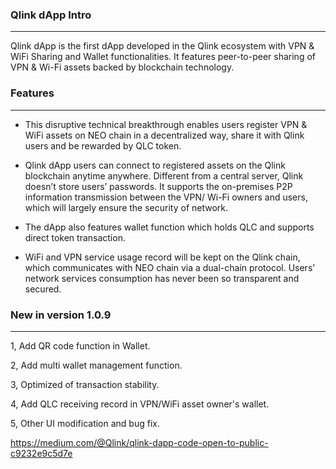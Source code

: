 ### Qlink dApp Intro

----

  Qlink dApp is the first dApp developed in the Qlink ecosystem with VPN & WiFi Sharing and Wallet functionalities. It features peer-to-peer sharing of VPN & Wi-Fi assets backed by blockchain technology.
  
### Features

------

* This disruptive technical breakthrough enables users register VPN & WiFi assets on NEO chain in a decentralized way, share it with Qlink users and be rewarded by QLC token.

* Qlink dApp users can connect to registered assets on the Qlink blockchain anytime anywhere. Different from a central server, Qlink doesn’t store users’ passwords. It supports the on-premises P2P information transmission between the VPN/ Wi-Fi owners and users, which will largely ensure the security of network.

* The dApp also features wallet function which holds QLC and supports direct token transaction.

* WiFi and VPN service usage record will be kept on the Qlink chain, which communicates with NEO chain via a dual-chain protocol. Users’ network services consumption has never been so transparent and secured.


### New in version 1.0.9

------

1, Add QR code function in Wallet.

2, Add multi wallet management function.

3, Optimized of transaction stability.

4, Add QLC receiving record in VPN/WiFi asset owner's wallet.

5, Other UI modification and bug fix.

https://medium.com/@Qlink/qlink-dapp-code-open-to-public-c9232e9c5d7e
